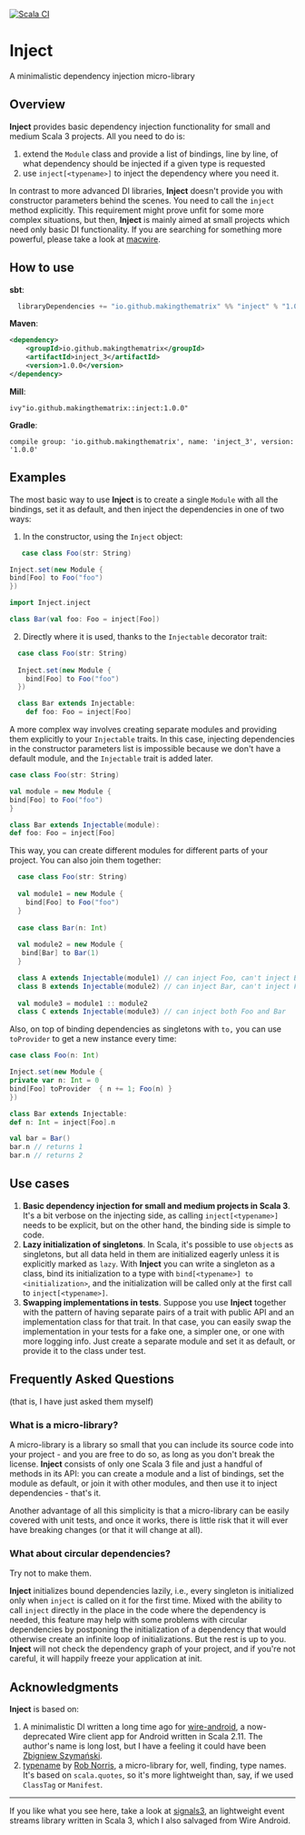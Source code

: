 [![Scala CI](https://github.com/makingthematrix/inject/actions/workflows/scala.yml/badge.svg)](https://github.com/makingthematrix/inject/actions/workflows/scala.yml)

# Inject
A minimalistic dependency injection micro-library

## Overview

**Inject** provides basic dependency injection functionality for small and medium Scala 3 projects.
All you need to do is:
1. extend the `Module` class and provide a list of bindings, line by line, of what dependency should be injected if a given type is requested
2. use `inject[<typename>]` to inject the dependency where you need it.

In contrast to more advanced DI libraries, **Inject** doesn't provide you with constructor parameters behind the scenes.
You need to call the `inject` method explicitly. This requirement might prove unfit for some more complex situations, but then, **Inject**
is mainly aimed at small projects which need only basic DI functionality. If you are searching for something more powerful,
please take a look at [macwire](https://github.com/softwaremill/macwire).

## How to use

**sbt**:
```sbt
  libraryDependencies += "io.github.makingthematrix" %% "inject" % "1.0.0"
```

**Maven**:
```xml
<dependency>
    <groupId>io.github.makingthematrix</groupId>
    <artifactId>inject_3</artifactId>
    <version>1.0.0</version>
</dependency>
```

**Mill**:
```
ivy"io.github.makingthematrix::inject:1.0.0"
```

**Gradle**:
```
compile group: 'io.github.makingthematrix', name: 'inject_3', version: '1.0.0'
```

## Examples

The most basic way to use **Inject** is to create a single `Module` with all the bindings, set it as default, and then
inject the dependencies in one of two ways:

1. In the constructor, using the `Inject` object:
```scala 3
   case class Foo(str: String)

Inject.set(new Module {
bind[Foo] to Foo("foo")
})

import Inject.inject

class Bar(val foo: Foo = inject[Foo])
```

2. Directly where it is used, thanks to the `Injectable` decorator trait:
```scala 3
  case class Foo(str: String)
  
  Inject.set(new Module {
    bind[Foo] to Foo("foo")
  })

  class Bar extends Injectable:
    def foo: Foo = inject[Foo]
```

A more complex way involves creating separate modules and providing them explicitly to your `Injectable` traits.
In this case, injecting dependencies in the constructor parameters list is impossible because we don't have
a default module, and the `Injectable` trait is added later.

```scala 3
case class Foo(str: String)

val module = new Module {
bind[Foo] to Foo("foo")
}

class Bar extends Injectable(module):
def foo: Foo = inject[Foo]
```

This way, you can create different modules for different parts of your project. You can also join them together:
```scala 3
  case class Foo(str: String)
  
  val module1 = new Module {
    bind[Foo] to Foo("foo")
  }
  
  case class Bar(n: Int)
  
  val module2 = new Module {
   bind[Bar] to Bar(1)
  }

  class A extends Injectable(module1) // can inject Foo, can't inject Bar
  class B extends Injectable(module2) // can inject Bar, can't inject Foo
  
  val module3 = module1 :: module2
  class C extends Injectable(module3) // can inject both Foo and Bar  
```

Also, on top of binding dependencies as singletons with `to,` you can use `toProvider` to get a new instance every time:
```scala 3
case class Foo(n: Int)

Inject.set(new Module {
private var n: Int = 0
bind[Foo] toProvider  { n += 1; Foo(n) }
})

class Bar extends Injectable:
def n: Int = inject[Foo].n

val bar = Bar()
bar.n // returns 1
bar.n // returns 2
```

## Use cases

1. **Basic dependency injection for small and medium projects in Scala 3**. It's a bit verbose on the injecting side, as
   calling `inject[<typename>]` needs to be explicit, but on the other hand, the binding side is simple to code.
2. **Lazy initialization of singletons**. In Scala, it's possible to use `object`s as singletons, but all data held in
   them are initialized eagerly unless it is explicitly marked as `lazy`. With **Inject** you can write a singleton as
   a class, bind its initialization to a type with `bind[<typename>] to <initialization>`, and the initialization will
   be called only at the first call to `inject[<typename>]`.
3. **Swapping implementations in tests**. Suppose you use **Inject** together with the pattern of having separate pairs of
   a trait with public API and an implementation class for that trait. In that case, you can easily swap the implementation in your
   tests for a fake one, a simpler one, or one with more logging info. Just create a separate module and set it as default,
   or provide it to the class under test.

## Frequently Asked Questions
(that is, I have just asked them myself)

### What is a micro-library?

A micro-library is a library so small that you can include its source code into your project - and you are
free to do so, as long as you don't break the license. **Inject** consists of only one Scala 3 file and just a handful 
of methods in its API: you can create a module and a list of bindings, set the module as default, or join it with other 
modules, and then use it to inject dependencies - that's it. 

Another advantage of all this simplicity is that a micro-library can be easily covered with unit tests, and once it works,
there is little risk that it will ever have breaking changes (or that it will change at all).

### What about circular dependencies?

Try not to make them.

**Inject** initializes bound dependencies lazily, i.e., every singleton is initialized only when `inject` is called on it
for the first time. Mixed with the ability to call `inject` directly in the place in the code where the dependency
is needed, this feature may help with some problems with circular dependencies by postponing the initialization of a dependency that would
otherwise create an infinite loop of initializations. But the rest is up to you. **Inject** will not check the dependency
graph of your project, and if you're not careful, it will happily freeze your application at init.

## Acknowledgments

**Inject** is based on:
1. A minimalistic DI written a long time ago for [wire-android](https://github.com/wireapp/wire-android), a now-deprecated 
   Wire client app for Android written in Scala 2.11. The author's name is long lost, but I have a feeling it could 
   have been [Zbigniew Szymański](https://github.com/zbsz).
2. [typename](https://github.com/tpolecat/typename) by [Rob Norris](https://github.com/tpolecat), a micro-library for, well,
   finding, type names. It's based on `scala.quotes`, so it's more lightweight than, say, if we used `ClassTag` or `Manifest`.

---
If you like what you see here, take a look at [signals3](https://github.com/makingthematrix/signals3), an lightweight event streams
library written in Scala 3, which I also salvaged from Wire Android.
